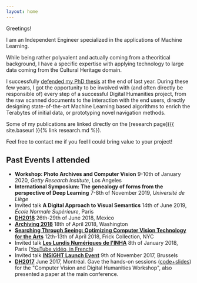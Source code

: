 ```yaml
---
layout: home
---
```


Greetings!

I am an Independent Engineer specialized in the applications of Machine Learning.

While being rather polyvalent and actually coming from a theoritical background, I have a specific expertise with applying technology to large data coming from the Cultural Heritage domain.

I successfully [defended my PhD thesis](https://actu.epfl.ch/news/congrats-to-dr-benoit-seguin-2/) at the end of last year. During these few years, I got the opportunity to be involved with (and often directly be responsible of) every step of a successful Digital Humanities project, from the raw scanned documents to the interaction with the end users, directly designing state-of-the-art Machine Learning based algorithms to enrich the Terabytes of initial data, or prototyping novel navigation methods.

Some of my publications are linked directly on the [research page]({{ site.baseurl }}{% link research.md %}).

Feel free to contact me if you feel I could bring value to your project!

## Past Events I attended

- **Workshop: Photo Archives and Computer Vision** 9-10th of January 2020, *Getty Research Institute*, Los Angeles
- **International Symposium: The genealogy of forms from the perspective of Deep Learning** 7-8th of November 2019, *Université de Liège*
- Invited talk **A Digital Approach to Visual Semantics** 14th of June 2019, *École Normale Supérieure*, Paris
- **[DH2018](https://dh2018.adho.org/en/)** 26th-29th of June 2018, Mexico
- **[Archiving 2018](http://www.imaging.org/site/IST/Conferences/Archiving/IST/Conferences/Archiving/Archiving_Home.aspx)** 18th of April 2018, Washington
- **[Searching Through Seeing: Optimizing Computer Vision Technology for the Arts](https://www.frick.org/research/upcoming_symposia)** 12th-13th of April 2018, Frick Collection, NYC
- Invited talk **[Les Lundis Numériques de l'INHA](https://www.inha.fr/fr/agenda/parcourir-par-annee/en-2018/janvier-2018-1/lundisnum-2018-projet-replica.html)** 8th of January 2018, Paris ([YouTube vidéo, in French](https://www.youtube.com/watch?v=JxFMEAokjTM))
- Invited talk **[INSIGHT Launch Event](http://uahost.uantwerpen.be/platformdh/index.php/event/insight-launch-event-ai-and-the-linking-of-digital-heritage-data/)** 9th of November 2017, Brussels
- **[DH2017](https://dh2018.adho.org/en/)** June 2017, Montréal. Gave the hands-on sessions ([code+slides](https://github.com/SeguinBe/DHWorkshop2017)) for the "Computer Vision and Digital Humanities Workshop", also presented a paper at the main conference.  